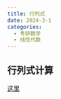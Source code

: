 ```yaml
---
title: 行列式
date: 2024-3-1
categories:
  - 考研数学
  - 线性代数
---
```


## 行列式计算

[这里](https://zhuanlan.zhihu.com/p/34685081?utm_id=0)
